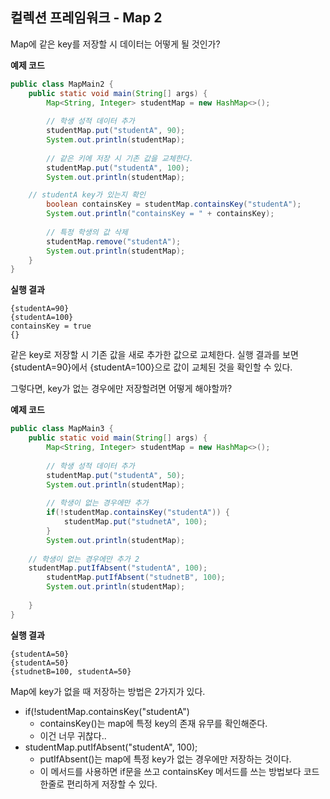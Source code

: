 ## 컬렉션 프레임워크 - Map 2
Map에 같은 key를 저장할 시 데이터는 어떻게 될 것인가?

**예제 코드**
~~~ java
public class MapMain2 {  
    public static void main(String[] args) {  
        Map<String, Integer> studentMap = new HashMap<>();  
  
        // 학생 성적 데이터 추가  
        studentMap.put("studentA", 90);  
        System.out.println(studentMap);  
  
        // 같은 키에 저장 시 기존 값을 교체한다.  
        studentMap.put("studentA", 100);  
        System.out.println(studentMap);  

	// studentA key가 있는지 확인
        boolean containsKey = studentMap.containsKey("studentA");  
        System.out.println("containsKey = " + containsKey);  
  
        // 특정 학생의 값 삭제  
        studentMap.remove("studentA");  
        System.out.println(studentMap);  
    }
}
~~~

**실행 결과**
~~~
{studentA=90}
{studentA=100}
containsKey = true
{}
~~~
같은 key로 저장할 시 기존 값을 새로 추가한 값으로 교체한다. 실행 결과를 보면 {studentA=90}에서 {studentA=100}으로 값이 교체된 것을 확인할 수 있다.

그렇다면, key가 없는 경우에만 저장할려면 어떻게 해야할까?

**예제 코드**
~~~ java
public class MapMain3 {  
    public static void main(String[] args) {  
        Map<String, Integer> studentMap = new HashMap<>();  
  
        // 학생 성적 데이터 추가  
        studentMap.put("studentA", 50);  
        System.out.println(studentMap);  
  
        // 학생이 없는 경우에만 추가  
        if(!studentMap.containsKey("studentA")) {  
            studentMap.put("studnetA", 100);  
        }        
        System.out.println(studentMap);  
  
	// 학생이 없는 경우에만 추가 2     
	studentMap.putIfAbsent("studentA", 100);  
        studentMap.putIfAbsent("studnetB", 100);  
        System.out.println(studentMap);  
  
    }
}
~~~

**실행 결과**
~~~
{studentA=50}
{studentA=50}
{studnetB=100, studentA=50}
~~~

Map에 key가 없을 때 저장하는 방법은 2가지가 있다.
- if(!studentMap.containsKey("studentA")
	- containsKey()는 map에 특정 key의 존재 유무를 확인해준다.
	- 이건 너무 귀찮다..
- studentMap.putIfAbsent("studentA", 100);
	- putIfAbsent()는 map에 특정 key가 없는 경우에만 저장하는 것이다.
	- 이 메서드를 사용하면 if문을 쓰고 containsKey 메서드를 쓰는 방법보다 코드 한줄로 편리하게 저장할 수 있다.
